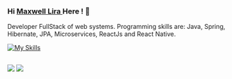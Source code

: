 ### Hi <a href="https://www.linkedin.com/in/maxwell-moraes-de-lira-a3a655137/" >Maxwell Lira <a/> Here !  👋
Developer FullStack of web systems. Programming skills are: Java, Spring, Hibernate, JPA, Microservices, ReactJs and React Native. 

[![My Skills](https://skillicons.dev/icons?i=java,spring,kafka,aws,mysql,docker,react,js,maven,kubernetes,postman,redux)](https://skillicons.dev)

## 

 <a href="https://www.linkedin.com/in/maxwell-moraes-de-lira-a3a655137" target="_blank"><img src="https://img.shields.io/badge/-LinkedIn-%230077B5?style=for-the-badge&logo=linkedin&logoColor=white" target="_blank"></a> 
 <a href = "mailto:maxwell.moraes79@gmail.com"><img src="https://img.shields.io/badge/-Gmail-%23333?style=for-the-badge&logo=gmail&logoColor=white" target="_blank"></a>
 
